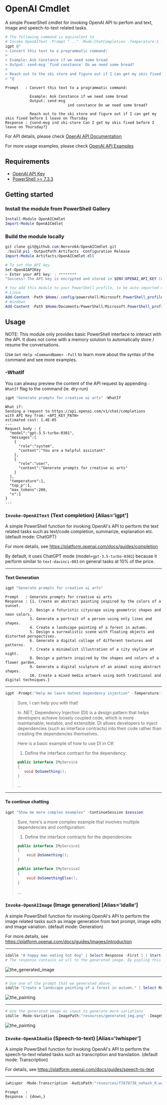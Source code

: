 # OpenAI Cmdlet
A simple PowerShell cmdlet for invoking OpenAI API to perfom and text, image and speech-to-text related tasks. 


```powershell
# The following command is equivalent to 
# Invoke-OpenAIText -Prompt "..." -Mode:ChatCompletion -Temperature:1 -Samples:1
igpt @"
> Convert this text to a programmatic command:
>
> Example: Ask Constance if we need some bread
> Output: send-msg `find constance` Do we need some bread?
>
> Reach out to the ski store and figure out if I can get my skis fixed before I leave on Thursday
> "@
```
```
Prompt   : Convert this text to a programmatic command:

           Example: Ask Constance if we need some bread
           Output: send-msg
                            ind constance Do we need some bread?

           Reach out to the ski store and figure out if I can get my skis fixed before I leave on Thursday
Response : {send-msg ind ski-store Can I get my skis fixed before I leave on Thursday?}
```

For API details, please check [OpenAI API Documentation](https://platform.openai.com/docs/introduction/overview)

For more usage examples, please check [OpenAI API Examples](https://platform.openai.com/examples)

## Requirements
- [OpenAI API Key]( https://openai.com/blog/openai-api )
- [PowerShell >= 7.3.3](https://github.com/PowerShell/powershell/releases)

## Getting started
### Install the module from PowerShell Gallery
```powershell
Install-Module OpenAICmdlet
Import-Module OpenAICmdlet
```

### Build the module locally
```powershell
git clone git@github.com:Neroro64/OpenAICmdlet.git
./build.ps1 -OutputPath Artifacts -Configuration Release
Import-Module Artifacts/OpenAICmdlet.dll

# To set the API key
Set-OpenAIAPIKey
> Enter your API key: : ********
"Success! The API key is encrypted and stored in $ENV:OPENAI_API_KEY (default: $PSScriptRoot/OpenAI_API.key)"

# You add this module to your PowerShell profile, to be auto-imported upon start-up
# Linux
Add-Content -Path $Home/.config/powershell/Microsoft.PowerShell_profile.ps1 -Value "Import-Module OpenAICmdlet"
# Windows
Add-Content -Path $Home/Documents/PowerShell/Microsoft.PowerShell_profile.ps1 -Value "Import-Module OpenAICmdlet"
```

## Usage
NOTE: This module only provides basic PowerShell interface to interact with the API. It does not come with a memory solution to automatically store / resume the conversations. 

Use `Get-Help <CommandName> -Full` to learn more about the syntax of the command and see more examples.

### -WhatIf
You can alwasy preview the content of the API request by appending `-WhatIf` flag to the command (ie. dry-run)

```powershell
igpt "Generate prompts for creative ai arts" -WhatIf
```

```
What if: 
Sending a request to https://api.openai.com/v1/chat/completions
with API Key from: <API_KEY_PATH>
estimated cost: 1.4E-05
---
Request body : {
  "model":"gpt-3.5-turbo-0301",
  "messages":[
    {
      "role":"system",
      "content":"You are a helpful assistant"
    },
    {
      "role":"user",
      "content":"Generate prompts for creative ai arts"
    }
  ],
  "temperature":1,
  "top_p":1,
  "max_tokens":200,
  "n":1
}
---
```

### `Invoke-OpenAIText` (Text completion) [Alias='igpt']
A simple PowerShell function for invoking OpenAI's API to perform the text related tasks such as
text/code completion, summarize, explanation etc. (default mode: ChatGPT)

For more details, see https://platform.openai.com/docs/guides/completion

By default, it uses ChatGPT mode (model=`gpt-3.5-turbo-0301`) because it perform similar to `text-davinci-003` on general tasks at 10% of the price.

---
#### **Text Generation**
```powershell
igpt "Generate prompts for creative ai arts"
```
```
Prompt   : Generate prompts for creative ai arts
Response : {1. Create an abstract painting inspired by the colors of a sunset.
           2. Design a futuristic cityscape using geometric shapes and neon colors.
           3. Generate a portrait of a person using only lines and shapes.
           4. Create a landscape painting of a forest in autumn.
           5. Design a surrealistic scene with floating objects and distorted perspectives.
           6. Generate a digital collage of different textures and patterns.
           7. Create a minimalist illustration of a city skyline at night.
           8. Design a pattern inspired by the shapes and colors of a flower garden.
           9. Generate a digital sculpture of an animal using abstract shapes.
           10. Create a mixed media artwork using both traditional and digital techniques.}
```
---
```powershell
igpt -Prompt:"Help me learn dotnet Dependency injection" -Temperature:1 -MaxTokens:500 -Samples:1 -StopSequences:"`n" -OutVariable session
```
>Sure, I can help you with that!
>
>In .NET, Dependency Injection (DI) is a design pattern that helps developers achieve loosely coupled code, which is more maintainable, testable, and extensible. DI allows developers to inject dependencies (such as interface contracts) into their code rather than creating the dependencies themselves.
>
>Here is a basic example of how to use DI in C#:
>
>1. Define the interface contract for the dependency:
>
>```c#
>public interface IMyService
>{
>    void DoSomething();
>}
>```
>... 
---
#### To continue chatting

```powershell
igpt "Show me more complex examples" -ContinueSession $session
```
> Sure, here's a more complex example that involves multiple dependencies and configuration:
> 
> 1. Define the interface contracts for the dependencies:
> 
> ```c#
> public interface IMyService1
> {
>     void DoSomething();
> }
> 
> public interface IMyService2
> {
>     void DoSomethingElse();
> }
> ```
> ...


### `Invoke-OpenAIImage` (Image generation) [Alias='idalle']
A simple PowerShell function for invoking OpenAI's API to perform the image related tasks such as
image generation from text prompt, image edits and image variation. (default mode: Generation)

For more details, see https://platform.openai.com/docs/guides/images/introduction

---

```powershell
idalle "A happy man eating hot dog" | Select Response -First 1 | Start-process
# The response contains an url to the generated image. By pipling this url to Start-Process we can open the link in a browser
```
![the_generated_image]( resources/a_happy_man_eating_hot_dog.png )

---

```powershell
# Use one of the prompt that we generated above.
idalle "Create a landscape painting of a forest in autumn." | Select Response -First 1 | Start-process
```
![the_painting]( resources/generated_img.png )

---

```powershell
# Use the generated image as input to generate more variations
idalle -Mode:Variation -ImagePath:"resources/generated_img.png" -ImageSize:"256x256" | Select Response -First 1 | Start-process
```
![the_painting]( resources/generated_img_variation.png )

### `Invoke-OpenAIAudio` (Speech-to-text) [Alias='iwhisper']
A simple PowerShell function for invoking OpenAI's API to perform the speech-to-text related tasks such as
transcription and translation. (default mode: Transcription)

For details, see https://platform.openai.com/docs/guides/speech-to-text

---

```powershell
iwhisper -Mode:Transcription -AudioPath:"resources/f7879738_nohash_0.wav" -AudioLanguage:en
```

```
Prompt   :
Response : {down,}
`
